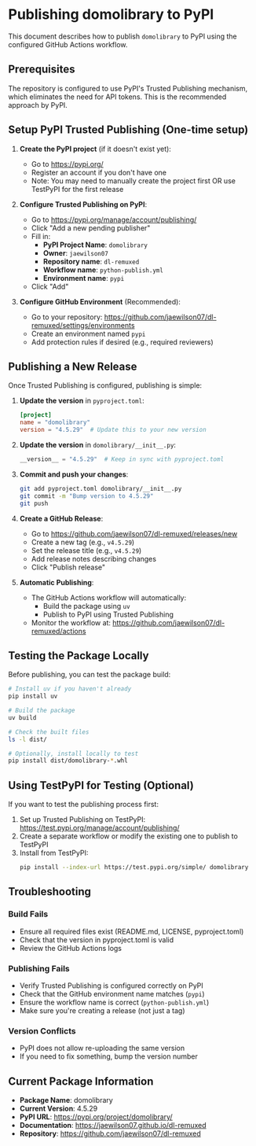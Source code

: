# Publishing domolibrary to PyPI

This document describes how to publish `domolibrary` to PyPI using the configured GitHub Actions workflow.

## Prerequisites

The repository is configured to use PyPI's Trusted Publishing mechanism, which eliminates the need for API tokens. This is the recommended approach by PyPI.

## Setup PyPI Trusted Publishing (One-time setup)

1. **Create the PyPI project** (if it doesn't exist yet):
   - Go to https://pypi.org/
   - Register an account if you don't have one
   - Note: You may need to manually create the project first OR use TestPyPI for the first release

2. **Configure Trusted Publishing on PyPI**:
   - Go to https://pypi.org/manage/account/publishing/
   - Click "Add a new pending publisher"
   - Fill in:
     - **PyPI Project Name**: `domolibrary`
     - **Owner**: `jaewilson07`
     - **Repository name**: `dl-remuxed`
     - **Workflow name**: `python-publish.yml`
     - **Environment name**: `pypi`
   - Click "Add"

3. **Configure GitHub Environment** (Recommended):
   - Go to your repository: https://github.com/jaewilson07/dl-remuxed/settings/environments
   - Create an environment named `pypi`
   - Add protection rules if desired (e.g., required reviewers)

## Publishing a New Release

Once Trusted Publishing is configured, publishing is simple:

1. **Update the version** in `pyproject.toml`:
   ```toml
   [project]
   name = "domolibrary"
   version = "4.5.29"  # Update this to your new version
   ```

2. **Update the version** in `domolibrary/__init__.py`:
   ```python
   __version__ = "4.5.29"  # Keep in sync with pyproject.toml
   ```

3. **Commit and push your changes**:
   ```bash
   git add pyproject.toml domolibrary/__init__.py
   git commit -m "Bump version to 4.5.29"
   git push
   ```

4. **Create a GitHub Release**:
   - Go to https://github.com/jaewilson07/dl-remuxed/releases/new
   - Create a new tag (e.g., `v4.5.29`)
   - Set the release title (e.g., `v4.5.29`)
   - Add release notes describing changes
   - Click "Publish release"

5. **Automatic Publishing**:
   - The GitHub Actions workflow will automatically:
     - Build the package using `uv`
     - Publish to PyPI using Trusted Publishing
   - Monitor the workflow at: https://github.com/jaewilson07/dl-remuxed/actions

## Testing the Package Locally

Before publishing, you can test the package build:

```bash
# Install uv if you haven't already
pip install uv

# Build the package
uv build

# Check the built files
ls -l dist/

# Optionally, install locally to test
pip install dist/domolibrary-*.whl
```

## Using TestPyPI for Testing (Optional)

If you want to test the publishing process first:

1. Set up Trusted Publishing on TestPyPI: https://test.pypi.org/manage/account/publishing/
2. Create a separate workflow or modify the existing one to publish to TestPyPI
3. Install from TestPyPI:
   ```bash
   pip install --index-url https://test.pypi.org/simple/ domolibrary
   ```

## Troubleshooting

### Build Fails
- Ensure all required files exist (README.md, LICENSE, pyproject.toml)
- Check that the version in pyproject.toml is valid
- Review the GitHub Actions logs

### Publishing Fails
- Verify Trusted Publishing is configured correctly on PyPI
- Check that the GitHub environment name matches (`pypi`)
- Ensure the workflow name is correct (`python-publish.yml`)
- Make sure you're creating a release (not just a tag)

### Version Conflicts
- PyPI does not allow re-uploading the same version
- If you need to fix something, bump the version number

## Current Package Information

- **Package Name**: domolibrary
- **Current Version**: 4.5.29
- **PyPI URL**: https://pypi.org/project/domolibrary/
- **Documentation**: https://jaewilson07.github.io/dl-remuxed
- **Repository**: https://github.com/jaewilson07/dl-remuxed
